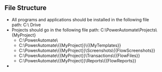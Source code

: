 ## File Structure
- All programs and applications should be installed in the following file path: C:\\ Drive
- Projects should go in the following file path: C:\\PowerAutomate\\Projects\\{MyProject}
	- C:\\PowerAutomate\\
	- C:\\PowerAutomate\\{{MyProject}}\\{{MyTemplates}}
	- C:\\PowerAutomate\\{{MyProject}}\\Screenshots\\{{FlowScreenshots}}
	- C:\\PowerAutomate\\{{MyProject}}\\Transactions\\{{FlowFiles}}
	- C:\\PowerAutomate\\{{MyProject}}\\Reports\\{{FlowReports}}
- 